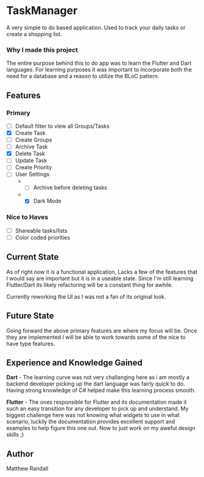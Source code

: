 # TaskManager
A very simple to do based application. Used to track your daily tasks or create a shopping list.

### Why I made this project
The entire purpose behind this to do app was to learn the Flutter and Dart languages. For learning purposes it was important to incorporate both the need for a database and a reason to utilize the BLoC pattern. 

## Features
### Primary
- [ ] Default filter to view all Groups/Tasks
- [x] Create Task
- [ ] Create Groups
- [ ] Archive Task
- [x] Delete Task
- [ ] Update Task
- [ ] Create Priority
- [ ] User Settings
    * - [ ] Archive before deleting tasks
    * - [x] Dark Mode
    
### Nice to Haves
- [ ] Shareable tasks/lists
- [ ] Color coded priorities

## Current State
As of right now it is a functional application, Lacks a few of the features that I would say are important but it is in a useable state. Since I'm still learning Flutter/Dart its likely refactoring will be a constant thing for awhile.

Currently reworking the UI as I was not a fan of its original look.

## Future State
Going forward the above primary features are where my focus will be. Once they are implemented I will be able to work towards some of the nice to have type features.

## Experience and Knowledge Gained
**Dart** - The learning curve was not very challanging here as i am mostly a backend developer picking up the dart language was fairly quick to do. Having strong knowledge of C# helped make this learning process smooth.

**Flutter** - The ones responsible for Flutter and its documentation made it such an easy transition for any developer to pick up and understand. My biggest challenge here was not knowing what widgets to use in what scenario, luckily the documentation provides excellent support and examples to help figure this one out. Now to just work on my aweful design skills ;)

## Author
Matthew Randall
